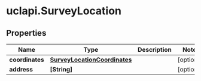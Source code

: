 # uclapi.SurveyLocation

## Properties

Name | Type | Description | Notes
------------ | ------------- | ------------- | -------------
**coordinates** | [**SurveyLocationCoordinates**](SurveyLocationCoordinates.md) |  | [optional] 
**address** | **[String]** |  | [optional] 


